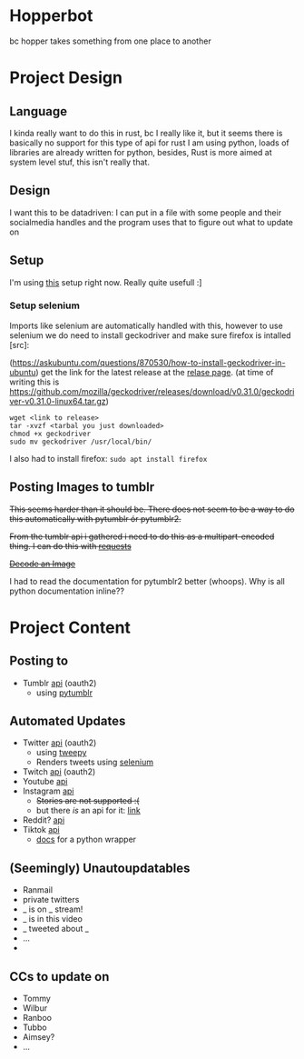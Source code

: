 # Hopperbot
bc hopper takes something from one place to another
# Project Design
## Language
I kinda really want to do this in rust, bc I really like it, but it seems there is basically no support for this type of api for rust
I am using python, loads of libraries are already written for python, besides, Rust is more aimed at system level stuf, this isn't really that.
## Design
I want this to be datadriven:
I can put in a file with some people and their socialmedia handles and the program uses that to figure out what to update on

## Setup
I'm using [this](https://mitelman.engineering/blog/python-best-practice/automating-python-best-practices-for-a-new-project/) setup right now. Really quite usefull :]

### Setup selenium
Imports like selenium are automatically handled with this, however to use selenium we do need to install geckodriver and make sure firefox is intalled [src]:

(https://askubuntu.com/questions/870530/how-to-install-geckodriver-in-ubuntu) get the link for the latest release at the [relase page](https://github.com/mozilla/geckodriver/releases). (at time of writing this is https://github.com/mozilla/geckodriver/releases/download/v0.31.0/geckodriver-v0.31.0-linux64.tar.gz)
```
wget <link to release>
tar -xvzf <tarbal you just downloaded>
chmod +x geckodriver
sudo mv geckodriver /usr/local/bin/
```
I also had to install firefox: `sudo apt install firefox`

## Posting Images to tumblr
~~This seems harder than it should be. There does not seem to be a way to do this automatically with pytumblr ór pytumblr2.~~

~~From the tumblr api i gathered i need to do this as a multipart-encoded thing. I can do this with [requests](https://requests.readthedocs.io/en/latest/user/quickstart/#post-a-multipart-encoded-file)~~

~~[Decode an Image](https://requests.readthedocs.io/en/latest/user/quickstart/#binary-response-content)~~

I had to read the documentation for pytumblr2 better (whoops). Why is all python documentation inline??

# Project Content

## Posting to
- Tumblr [api](https://www.tumblr.com/oauth/apps) (oauth2)
  - using [pytumblr](https://github.com/tumblr/pytumblr)

## Automated Updates
- Twitter [api](https://developer.twitter.com/en/docs) (oauth2)
  - using [tweepy](https://www.tweepy.org/)
  - Renders tweets using [selenium](https://stackoverflow.com/questions/68834123/convert-html-to-image-using-python)
- Twitch [api](https://dev.twitch.tv/docs/api/) (oauth2)
- Youtube [api](https://developers.google.com/youtube/v3)
- Instagram [api](https://developers.facebook.com/docs/instagram-basic-display-api)
  - ~~Stories are not supported :(~~
  - but there _is_ an api for it: [link](https://instaloader.github.io/)
- Reddit? [api](https://www.reddit.com/dev/api/)
- Tiktok [api](https://developers.tiktok.com/doc/getting-started-ios-quickstart-objective-c/)
  - [docs](https://dteather.com/TikTok-Api/docs/TikTokApi.html) for a python wrapper

## (Seemingly) Unautoupdatables
- Ranmail
- private twitters
- _ is on _ stream!
- _ is in this video
- _ tweeted about _
- ...
-
## CCs to update on
- Tommy
- Wilbur
- Ranboo
- Tubbo
- Aimsey?
- ...
